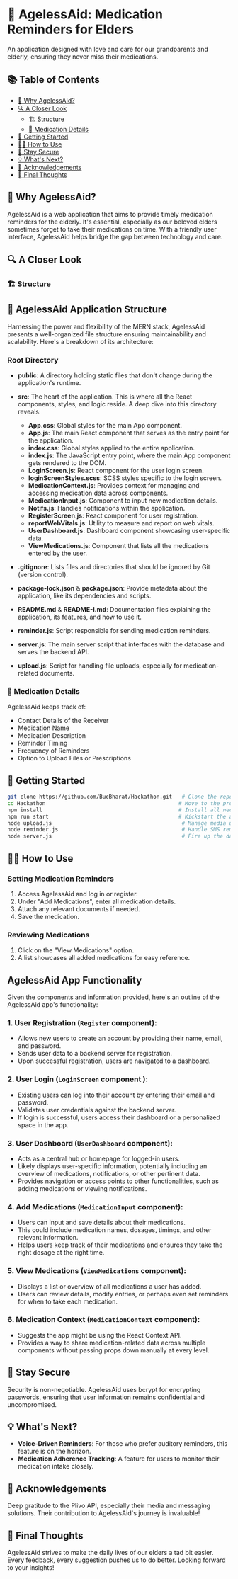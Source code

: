 # 🌼 AgelessAid: Medication Reminders for Elders

An application designed with love and care for our grandparents and elderly, ensuring they never miss their medications.

## 📚 Table of Contents

- [🎉 Why AgelessAid?](#🎉-why-agelessaid)
- [🔍 A Closer Look](#🔍-a-closer-look)
  - [🏗 Structure](#🏗-structure)
  - [💊 Medication Details](#💊-medication-details)
- [🚀 Getting Started](#🚀-getting-started)
- [👩‍💻 How to Use](#👩‍💻-how-to-use)
- [🔐 Stay Secure](#🔐-stay-secure)
- [💡 What&#39;s Next?](#💡-whats-next)
- [🌟 Acknowledgements](#🌟-acknowledgements)
- [💭 Final Thoughts](#💭-final-thoughts)

## 🎉 Why AgelessAid?

AgelessAid is a web application that aims to provide timely medication reminders for the elderly. It's essential, especially as our beloved elders sometimes forget to take their medications on time. With a friendly user interface, AgelessAid helps bridge the gap between technology and care.

## 🔍 A Closer Look

### 🏗 Structure

## 🧱 AgelessAid Application Structure

Harnessing the power and flexibility of the MERN stack, AgelessAid presents a well-organized file structure ensuring maintainability and scalability. Here's a breakdown of its architecture:

### Root Directory

- **public**: A directory holding static files that don't change during the application's runtime.
- **src**: The heart of the application. This is where all the React components, styles, and logic reside. A deep dive into this directory reveals:

  - **App.css**: Global styles for the main App component.
  - **App.js**: The main React component that serves as the entry point for the application.
  - **index.css**: Global styles applied to the entire application.
  - **index.js**: The JavaScript entry point, where the main App component gets rendered to the DOM.
  - **LoginScreen.js**: React component for the user login screen.
  - **loginScreenStyles.scss**: SCSS styles specific to the login screen.
  - **MedicationContext.js**: Provides context for managing and accessing medication data across components.
  - **MedicationInput.js**: Component to input new medication details.
  - **Notifs.js**: Handles notifications within the application.
  - **RegisterScreen.js**: React component for user registration.
  - **reportWebVitals.js**: Utility to measure and report on web vitals.
  - **UserDashboard.js**: Dashboard component showcasing user-specific data.
  - **ViewMedications.js**: Component that lists all the medications entered by the user.

- **.gitignore**: Lists files and directories that should be ignored by Git (version control).
- **package-lock.json** & **package.json**: Provide metadata about the application, like its dependencies and scripts.
- **README.md** & **README-I.md**: Documentation files explaining the application, its features, and how to use it.
- **reminder.js**: Script responsible for sending medication reminders.
- **server.js**: The main server script that interfaces with the database and serves the backend API.
- **upload.js**: Script for handling file uploads, especially for medication-related documents.

### 💊 Medication Details

AgelessAid keeps track of:

- Contact Details of the Receiver
- Medication Name
- Medication Description
- Reminder Timing
- Frequency of Reminders
- Option to Upload Files or Prescriptions

## 🚀 Getting Started

```bash
git clone https://github.com/BucBharat/Hackathon.git   # Clone the repository
cd Hackathon                                          # Move to the project directory
npm install                                           # Install all necessary dependencies
npm run start                                         # Kickstart the application
node upload.js                                         # Manage media uploads
node reminder.js                                       # Handle SMS reminders
node server.js                                         # Fire up the database server
```

## 👩‍💻 How to Use

### Setting Medication Reminders

1. Access AgelessAid and log in or register.
2. Under "Add Medications", enter all medication details.
3. Attach any relevant documents if needed.
4. Save the medication.

### Reviewing Medications

1. Click on the "View Medications" option.
2. A list showcases all added medications for easy reference.

## AgelessAid App Functionality

Given the components and information provided, here's an outline of the AgelessAid app's functionality:

### 1. User Registration (`Register` component):

- Allows new users to create an account by providing their name, email, and password.
- Sends user data to a backend server for registration.
- Upon successful registration, users are navigated to a dashboard.

### 2. User Login (`LoginScreen` component ):

- Existing users can log into their account by entering their email and password.
- Validates user credentials against the backend server.
- If login is successful, users access their dashboard or a personalized space in the app.

### 3. User Dashboard (`UserDashboard` component):

- Acts as a central hub or homepage for logged-in users.
- Likely displays user-specific information, potentially including an overview of medications, notifications, or other pertinent data.
- Provides navigation or access points to other functionalities, such as adding medications or viewing notifications.

### 4. Add Medications (`MedicationInput` component):

- Users can input and save details about their medications.
- This could include medication names, dosages, timings, and other relevant information.
- Helps users keep track of their medications and ensures they take the right dosage at the right time.

### 5. View Medications (`ViewMedications` component):

- Displays a list or overview of all medications a user has added.
- Users can review details, modify entries, or perhaps even set reminders for when to take each medication.

### 6. Medication Context (`MedicationContext` component):

- Suggests the app might be using the React Context API.
- Provides a way to share medication-related data across multiple components without passing props down manually at every level.

## 🔐 Stay Secure

Security is non-negotiable. AgelessAid uses bcrypt for encrypting passwords, ensuring that user information remains confidential and uncompromised.

## 💡 What's Next?

- **Voice-Driven Reminders**: For those who prefer auditory reminders, this feature is on the horizon.
- **Medication Adherence Tracking**: A feature for users to monitor their medication intake closely.

## 🌟 Acknowledgements

Deep gratitude to the Plivo API, especially their media and messaging solutions. Their contribution to AgelessAid's journey is invaluable!

## 💭 Final Thoughts

AgelessAid strives to make the daily lives of our elders a tad bit easier. Every feedback, every suggestion pushes us to do better. Looking forward to your insights!

